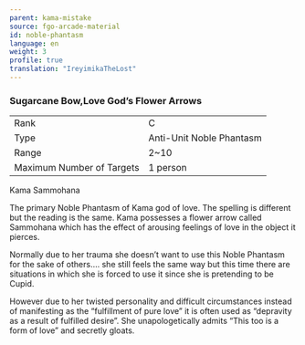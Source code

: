 ```yaml
---
parent: kama-mistake
source: fgo-arcade-material
id: noble-phantasm
language: en
weight: 3
profile: true
translation: "IreyimikaTheLost"
---
```


### Sugarcane Bow,Love God’s Flower Arrows

<table>
  <tr><td>Rank</td><td>C</td></tr>
  <tr><td>Type</td><td>Anti-Unit Noble Phantasm</td></tr>
  <tr><td>Range</td><td>2~10</td></tr>
  <tr><td>Maximum Number of Targets</td><td>1 person</td></tr>
</table>

Kama Sammohana

The primary Noble Phantasm of Kama god of love. The spelling is different but the reading is the same. Kama possesses a flower arrow called Sammohana which has the effect of arousing feelings of love in the object it pierces.

Normally due to her trauma she doesn’t want to use this Noble Phantasm for the sake of others…. she still feels the same way but this time there are situations in which she is forced to use it since she is pretending to be Cupid.

However due to her twisted personality and difficult circumstances instead of manifesting as the “fulfillment of pure love” it is often used as “depravity as a result of fulfilled desire”. She unapologetically admits “This too is a form of love” and secretly gloats.
